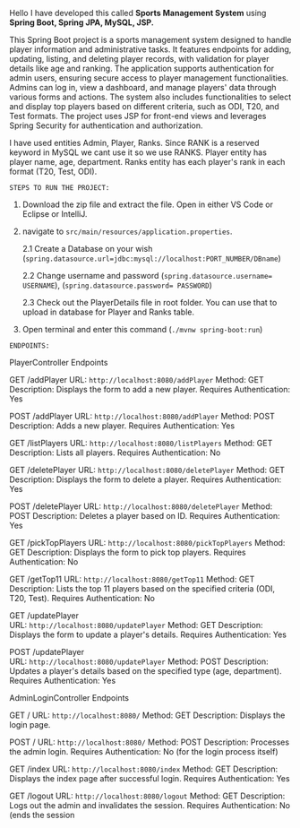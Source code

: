 Hello I have developed this called **Sports Management System** using **Spring Boot, Spring JPA, MySQL, JSP.**

This Spring Boot project is a sports management system designed to handle player information and administrative tasks. It features endpoints for adding, updating, listing, and deleting player records, with validation for player details like age and ranking. The application supports authentication for admin users, ensuring secure access to player management functionalities. Admins can log in, view a dashboard, and manage players' data through various forms and actions. The system also includes functionalities to select and display top players based on different criteria, such as ODI, T20, and Test formats. The project uses JSP for front-end views and leverages Spring Security for authentication and authorization.

I have used entities Admin, Player, Ranks. Since RANK is a reserved keyword in MySQL we cant use it so we use RANKS. Player entity has player name, age, department. Ranks entity has each player's rank in each format (T20, Test, ODI).


`STEPS TO RUN THE PROJECT:`
1. Download the zip file and extract the file. Open in either VS Code or Eclipse or IntelliJ.
2. navigate to `src/main/resources/application.properties`.

    2.1 Create a Database on your wish (`spring.datasource.url=jdbc:mysql://localhost:PORT_NUMBER/DBname`)
   
    2.2 Change username and password (`spring.datasource.username= USERNAME`), (`spring.datasource.password= PASSWORD`)

    2.3 Check out the PlayerDetails file in root folder. You can use that to upload in database for Player and Ranks table.

4. Open terminal and enter this command (`./mvnw spring-boot:run`)


`ENDPOINTS:`

PlayerController Endpoints
   
   GET /addPlayer
   URL: `http://localhost:8080/addPlayer`
   Method: GET
   Description: Displays the form to add a new player.
   Requires Authentication: Yes
   
   POST /addPlayer
   URL: `http://localhost:8080/addPlayer`
   Method: POST
   Description: Adds a new player.
   Requires Authentication: Yes
   
   GET /listPlayers
   URL: `http://localhost:8080/listPlayers`
   Method: GET
   Description: Lists all players.
   Requires Authentication: No
   
   GET /deletePlayer
   URL: `http://localhost:8080/deletePlayer`
   Method: GET
   Description: Displays the form to delete a player.
   Requires Authentication: Yes
   
   POST /deletePlayer
   URL: `http://localhost:8080/deletePlayer`
   Method: POST
   Description: Deletes a player based on ID.
   Requires Authentication: Yes
   
   GET /pickTopPlayers
   URL: `http://localhost:8080/pickTopPlayers`
   Method: GET
   Description: Displays the form to pick top players.
   Requires Authentication: No
   
   GET /getTop11 
   URL: `http://localhost:8080/getTop11`
   Method: GET
   Description: Lists the top 11 players based on the specified criteria (ODI, T20, Test).
   Requires Authentication: No
   
   GET /updatePlayer   
   URL: `http://localhost:8080/updatePlayer`
   Method: GET
   Description: Displays the form to update a player's details.
   Requires Authentication: Yes
   
   POST /updatePlayer   
   URL: `http://localhost:8080/updatePlayer`
   Method: POST
   Description: Updates a player's details based on the specified type (age, department).
   Requires Authentication: Yes


   
AdminLoginController Endpoints

   GET /
   URL: `http://localhost:8080/`
   Method: GET
   Description: Displays the login page.
   
   POST /
   URL: `http://localhost:8080/`
   Method: POST
   Description: Processes the admin login.
   Requires Authentication: No (for the login process itself)
   
   GET /index
   URL: `http://localhost:8080/index`
   Method: GET
   Description: Displays the index page after successful login.
   Requires Authentication: Yes
   
   GET /logout
   URL: `http://localhost:8080/logout`
   Method: GET
   Description: Logs out the admin and invalidates the session.
   Requires Authentication: No (ends the session
